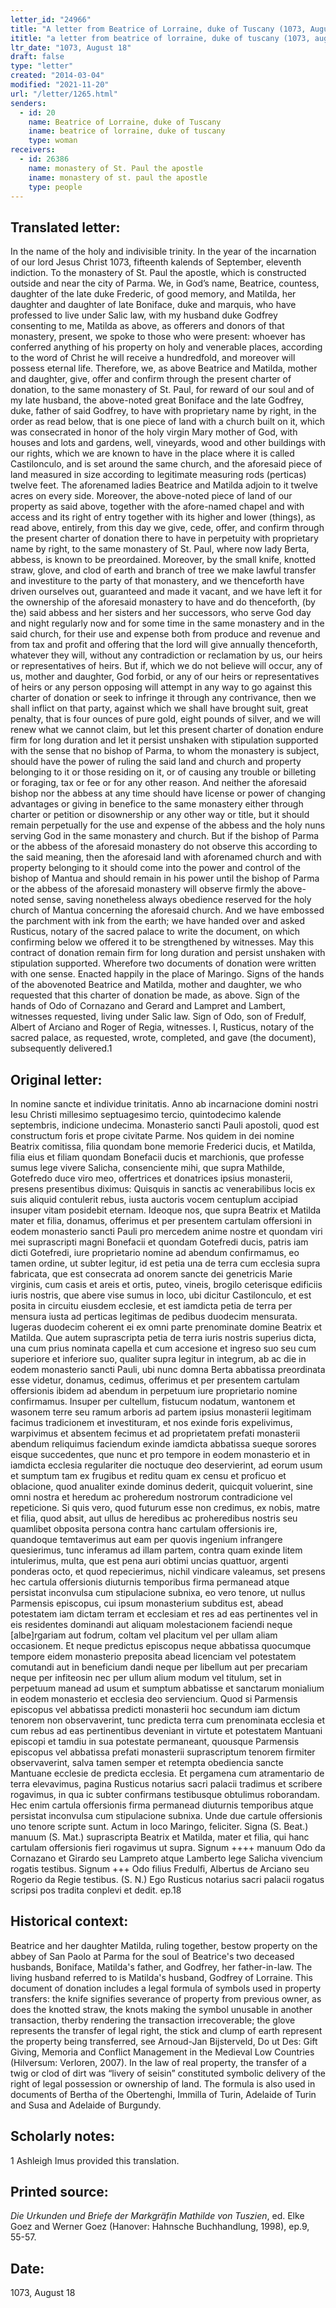 ```yaml
---
letter_id: "24966"
title: "A letter from Beatrice of Lorraine, duke of Tuscany (1073, August 18)"
ititle: "a letter from beatrice of lorraine, duke of tuscany (1073, august 18)"
ltr_date: "1073, August 18"
draft: false
type: "letter"
created: "2014-03-04"
modified: "2021-11-20"
url: "/letter/1265.html"
senders:
  - id: 20
    name: Beatrice of Lorraine, duke of Tuscany
    iname: beatrice of lorraine, duke of tuscany
    type: woman
receivers:
  - id: 26386
    name: monastery of St. Paul the apostle
    iname: monastery of st. paul the apostle
    type: people
---
```

<h2> Translated letter:</h2>In the name of the holy and indivisible trinity.  In the year of the incarnation of our lord Jesus Christ 1073, fifteenth kalends of September, eleventh indiction.  To the monastery of St. Paul the apostle, which is constructed outside and near the city of Parma.  We, in God’s name, Beatrice, countess, daughter of the late duke Frederic, of good memory, and Matilda, her daughter and daughter of late Boniface, duke and marquis, who have professed to live under Salic law, with my husband duke Godfrey consenting to me, Matilda as above, as offerers and donors of that monastery, present, we spoke to those who were present: whoever has conferred anything of his property on holy and venerable places, according to the word of Christ he will receive a hundredfold, and moreover will possess eternal life.  Therefore, we, as above Beatrice and Matilda, mother and daughter, give, offer and confirm through the present charter of donation, to the same monastery of St. Paul, for reward of our soul and of my late husband, the above-noted great Boniface and the late Godfrey, duke, father of said Godfrey, to have with proprietary name by right, in the order as read below, that is one piece of land with a church built on it, which was consecrated in honor of the holy virgin Mary mother of God, with houses and lots and gardens, well, vineyards, wood and other buildings with our rights, which we are known to have in the place where it is called Castilonculo, and is set around the same church, and the aforesaid piece of land measured in size according to legitimate measuring rods (perticas) twelve feet.  The aforenamed ladies Beatrice and Matilda adjoin to it twelve acres on every side.  Moreover, the above-noted piece of land of our property as said above, together with the afore-named chapel and with access and its right of entry together with its higher and lower (things), as read above, entirely, from this day we give, cede, offer, and confirm through the present charter of donation there to have in perpetuity with proprietary name by right, to the same monastery of St. Paul, where now lady Berta, abbess, is known to be preordained.  Moreover, by the small knife, knotted straw, glove, and clod of earth and branch of tree we make lawful transfer and investiture to the party of that monastery, and we thenceforth have driven ourselves out, guaranteed and made it vacant, and we have left it for the ownership of the aforesaid monastery to have and do thenceforth, (by the) said abbess and her sisters and her successors, who serve God day and night regularly now and for some time in the same monastery and in the said church, for their use and expense both from produce and revenue and from tax and profit and offering that the lord will give annually thenceforth, whatever they will, without any contradiction or reclamation by us, our heirs or representatives of heirs.  But if, which we do not believe will occur, any of us, mother and daughter, God forbid, or any of our heirs or representatives of heirs or any person opposing will attempt in any way to go against this charter of donation or seek to infringe it through any contrivance, then we shall inflict on that party, against which we shall have brought suit, great penalty, that is four ounces of pure gold, eight pounds of silver, and we will renew what we cannot claim, but let this present charter of donation endure firm for long duration and let it persist unshaken with stipulation supported with the sense that no bishop of Parma, to whom the monastery is subject, should have the power of ruling the said land and church and property belonging to it or those residing on it, or of causing any trouble or billeting or foraging, tax or fee or for any other reason.  And neither the aforesaid bishop nor the abbess at any time should have license or power of changing advantages or giving in benefice to the same monastery either through charter or petition or disownership or any other way or title, but it should remain perpetually for the use and expense of the abbess and the holy nuns serving God in the same monastery and church.  But if the bishop of Parma or the abbess of the aforesaid monastery do not observe this according to the said meaning, then the aforesaid land with aforenamed church and with property belonging to it should come into the power and control of the bishop of Mantua and should remain in his power until the bishop of Parma or the abbess of the aforesaid monastery will observe firmly the above-noted sense, saving nonetheless always obedience reserved for the holy church of Mantua concerning the aforesaid church.  And we have embossed the parchment with ink from the earth; we have handed over and asked Rusticus, notary of the sacred palace to write the document, on which confirming below we offered it to be strengthened by witnesses.  May this contract of donation remain firm for long duration and persist unshaken with stipulation supported.   Wherefore two documents of donation were written with one sense.
	Enacted happily in the place of Maringo.
Signs of the hands of the abovenoted Beatrice and Matilda, mother and daughter, we who requested that this charter of donation be made, as above.
	Sign of the hands of Odo of Cornazano and Gerard and Lampret and Lambert, witnesses requested, living under Salic law.
	Sign of Odo, son of Fredulf, Albert of Arciano and Roger of Regia, witnesses.
	I, Rusticus, notary of the sacred palace, as requested, wrote, completed, and gave (the document), subsequently delivered.1
<h2 class="mt-4"> Original letter:</h2>In nomine sancte et individue trinitatis. Anno ab incarnacione domini nostri Iesu Christi millesimo septuagesimo tercio, quintodecimo kalende septembris, indicione undecima. Monasterio sancti Pauli apostoli, quod est constructum foris et prope civitate Parme. Nos quidem in dei nomine Beatrix comitissa, filia quondam bone memorie Frederici ducis, et Matilda, filia eius et filiam quondam Bonefacii ducis et marchionis, que professe sumus lege vivere Salicha, consenciente mihi, que supra Mathilde, Gotefredo duce viro meo, offertrices et donatrices ipsius monasterii, presens presentibus diximus: Quisquis in sanctis ac venerabilibus locis ex suis aliquid contulerit rebus, iusta auctoris vocem centuplum accipiad insuper vitam posidebit eternam. Ideoque nos, que supra Beatrix et Matilda mater et filia, donamus, offerimus et per presentem cartulam offersioni in eodem monasterio sancti Pauli pro mercedem anime nostre et quondam viri mei suprascripti magni Bonefacii et quondam Gotefredi ducis, patris iam dicti Gotefredi, iure proprietario nomine ad abendum confirmamus, eo tamen ordine, ut subter legitur, id est petia una de terra cum ecclesia supra fabricata, que est consecrata ad onorem sancte dei genetricis Marie virginis, cum casis et areis et ortis, puteo, vineis, brogilo ceterisque edificiis iuris nostris, que abere vise sumus in loco, ubi dicitur Castilonculo, et est posita in circuitu eiusdem ecclesie, et est iamdicta petia de terra per mensura iusta ad perticas legitimas de pedibus duodecim mensurata. Iugeras duodecim coherent ei ex omni parte prenominate domine Beatrix et Matilda. Que autem suprascripta petia de terra iuris nostris superius dicta, una cum prius nominata capella et cum accesione et ingreso suo seu cum superiore et inferiore suo, qualiter supra legitur in integrum, ab ac die in eodem monasterio sancti Pauli, ubi nunc domna Berta abbatissa preordinata esse videtur, donamus, cedimus, offerimus et per presentem cartulam offersionis ibidem ad abendum in perpetuum iure proprietario nomine confirmamus. Insuper per cultellum, fistucum nodatum, wantonem et wasonem terre seu ramum arboris ad partem ipsius monasterii legitimam facimus tradicionem et investituram, et nos exinde foris expelivimus, warpivimus et absentem fecimus et ad proprietatem prefati monasterii abendum reliquimus faciendum exinde iamdicta abbatissa sueque sorores eisque succedentes, que nunc et pro tempore in eodem monasterio et in iamdicta ecclesia regulariter die noctuque deo deservierint, ad eorum usum et sumptum tam ex frugibus et reditu quam ex censu et proficuo et oblacione, quod anualiter exinde dominus dederit, quicquit voluerint, sine omni nostra et heredum ac proheredum nostrorum contradicione vel repeticione. Si quis vero, quod futurum esse non credimus, ex nobis, matre et filia, quod absit, aut ullus de heredibus ac proheredibus nostris seu quamlibet obposita persona contra hanc cartulam offersionis ire, quandoque temtaverimus aut eam per quovis ingenium infrangere quesierimus, tunc inferamus ad illam partem, contra quam exinde litem intulerimus, multa, que est pena auri obtimi uncias quattuor, argenti ponderas octo, et quod repecierimus, nichil vindicare valeamus, set presens hec cartula offersionis diuturnis temporibus firma permanead atque persistat inconvulsa cum stipulacione subnixa, eo vero tenore, ut nullus Parmensis episcopus, cui ipsum monasterium subditus est, abead potestatem iam dictam terram et ecclesiam et res ad eas pertinentes vel in eis residentes dominandi aut aliquam molestacionem faciendi neque [albe]rgariam aut fodrum, coltam vel placitum vel per ullam aliam occasionem. Et neque predictus episcopus neque abbatissa quocumque tempore eidem monasterio preposita abead licenciam vel potestatem comutandi aut in beneficium dandi neque per libellum aut per precariam neque per infiteosin nec per ullum alium modum vel titulum, set in perpetuum manead ad usum et sumptum abbatisse  et sanctarum monialium in eodem monasterio et ecclesia deo serviencium. Quod si Parmensis episcopus vel abbatissa predicti monasterii hoc secundum iam dictum tenorem non observaverint, tunc predicta terra cum prenominata ecclesia et cum rebus ad eas pertinentibus deveniant in virtute et potestatem Mantuani episcopi et tamdiu in sua potestate permaneant, quousque Parmensis episcopus vel abbatissa prefati monasterii suprascriptum tenorem firmiter observaverint, salva tamen semper et retempta obediencia sancte Mantuane ecclesie de predicta ecclesia. Et pergamena cum atramentario de terra elevavimus, pagina Rusticus notarius sacri palacii tradimus et scribere rogavimus, in qua ic subter confirmans testibusque obtulimus roborandam. Hec enim cartula offersionis firma permanead diuturnis temporibus atque persistat inconvulsa cum stipulacione subnixa. Unde due cartule offersionis uno tenore scripte sunt.
Actum in loco Maringo, feliciter.
Signa (S. Beat.) manuum (S. Mat.) suprascripta Beatrix et Matilda, mater et filia, qui hanc cartulam offersionis fieri rogavimus ut supra.
Signum ++++ manuum Odo da Cornazano et Girardo seu Lampreto atque Lamberto lege Salicha vivencium rogatis testibus.
Signum +++ Odo filius Fredulfi, Albertus de Arciano seu Rogerio da Regie testibus.
(S. N.) Ego Rusticus notarius sacri palacii rogatus scripsi pos tradita conplevi et dedit.
ep.18
<h2 class="mt-4"> Historical context:</h2>Beatrice and her daughter Matilda, ruling together, bestow property on the abbey of San Paolo at Parma for the soul of Beatrice's two deceased husbands, Boniface, Matilda's father, and Godfrey, her father-in-law.  The living husband referred to is Matilda's husband, Godfrey of Lorraine.  This document of donation includes a legal formula of symbols used in property transfers:  the knife signifies severance of property from previous owner, as does the knotted straw, the knots making the symbol unusable in another transaction, therby rendering the transaction irrecoverable; the glove represents the transfer of legal right, the stick and clump of earth represent the property being transferred, see Arnoud-Jan Bijsterveld, Do ut Des:  Gift Giving, Memoria and Conflict Management in the Medieval Low Countries (Hilversum: Verloren, 2007).  In the law of real property, the transfer of a twig or clod of dirt was “livery of seisin” constituted symbolic delivery of the right of legal possession or ownership of land.  The formula is also used in documents of Bertha of the Obertenghi, Immilla of Turin, Adelaide of Turin and Susa and Adelaide of Burgundy. 
<h2 class="mt-4"> Scholarly notes:</h2>1  Ashleigh Imus provided this translation.
<h2 class="mt-4"> Printed source:</h2><p><em>Die Urkunden und Briefe der Markgräfin Mathilde von Tuszien</em>, ed. Elke Goez and Werner Goez (Hanover: Hahnsche Buchhandlung, 1998), ep.9, 55-57.</p><h2 class="mt-4"> Date:</h2>1073, August 18